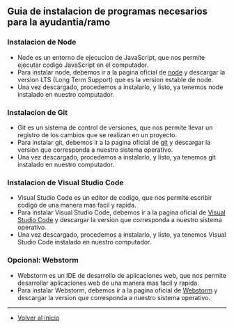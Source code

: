 ## Guia de instalacion de programas necesarios para la ayudantia/ramo

### Instalacion de Node

- Node es un entorno de ejecucion de JavaScript, que nos permite ejecutar codigo JavaScript en el computador.
- Para instalar node, debemos ir a la pagina oficial de [node](https://nodejs.org/es/) y descargar la version LTS (Long Term Support) que es la version estable de node.
- Una vez descargado, procedemos a instalarlo, y listo, ya tenemos node instalado en nuestro computador.

### Instalacion de Git

- Git es un sistema de control de versiones, que nos permite llevar un registro de los cambios que se realizan en un proyecto.
- Para instalar git, debemos ir a la pagina oficial de [git](https://git-scm.com/) y descargar la version que corresponda a nuestro sistema operativo.
- Una vez descargado, procedemos a instalarlo, y listo, ya tenemos git instalado en nuestro computador.

### Instalacion de Visual Studio Code

- Visual Studio Code es un editor de codigo, que nos permite escribir codigo de una manera mas facil y rapida.
- Para instalar Visual Studio Code, debemos ir a la pagina oficial de [Visual Studio Code](https://code.visualstudio.com/) y descargar la version que corresponda a nuestro sistema operativo.
- Una vez descargado, procedemos a instalarlo, y listo, ya tenemos Visual Studio Code instalado en nuestro computador.


### Opcional: Webstorm

- Webstorm es un IDE de desarrollo de aplicaciones web, que nos permite desarrollar aplicaciones web de una manera mas facil y rapida.
- Para instalar Webstorm, debemos ir a la pagina oficial de [Webstorm](https://www.jetbrains.com/es-es/webstorm/) y descargar la version que corresponda a nuestro sistema operativo.

____

- [Volver al inicio](../README.md)
